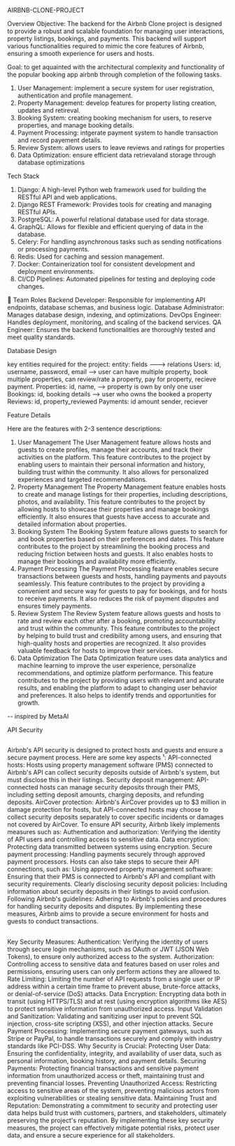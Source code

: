 AIRBNB-CLONE-PROJECT

Overview
Objective: The backend for the Airbnb Clone project is designed to provide a robust and scalable foundation for managing user interactions, property listings, bookings, and payments. This backend will support various functionalities required to mimic the core features of Airbnb, ensuring a smooth experience for users and hosts.

Goal: to get aquainted with the architectural complexity and functionality of the popular booking app airbnb through completion of the following tasks.

1. User Management: implement a secure system for user registration, authentication and profile management.
2. Property Management: develop features for property listing creation, updates and retireval. 
3. Booking System: creating booking mechanism for users, to reserve properties, and manage booking details.
4. Payment Processing: intgerate payment system to handle transaction and record payement details.
3. Review System: allows users to leave reviews and ratings for properties
5. Data Optimization: ensure efficient data retrievaland storage through database optimizations

Tech Stack
1. Django: A high-level Python web framework used for building the RESTful API and web applications.
2. Django REST Framework: Provides tools for creating and managing RESTful APIs.
3. PostgreSQL: A powerful relational database used for data storage.
4. GraphQL: Allows for flexible and efficient querying of data in the database.
5. Celery: For handling asynchronous tasks such as sending notifications or processing payments.
6. Redis: Used for caching and session management.
7. Docker: Containerization tool for consistent development and deployment environments.
8. CI/CD Pipelines: Automated pipelines for testing and deploying code changes.


👥 Team Roles
Backend Developer: Responsible for implementing API endpoints, database schemas, and business logic.
Database Administrator: Manages database design, indexing, and optimizations.
DevOps Engineer: Handles deployment, monitoring, and scaling of the backend services.
QA Engineer: Ensures the backend functionalities are thoroughly tested and meet quality standards.


Database Design

key entities required for the project:
entity: fields ---> relations
Users: id, username, password, email --> user can have multiple property, book multiple properties, can review/rate a property, pay for property, recieve payment.
Properties: id, name, --> property is own by only one user
Bookings: id, booking details --> user who owns the booked a property 
Reviews: id, property_reviewed 
Payments: id amount sender, reciever

Feature Details

Here are the features with 2-3 sentence descriptions:
1. User Management
The User Management feature allows hosts and guests to create profiles, manage their accounts, and track their activities on the platform. This feature contributes to the project by enabling users to maintain their personal information and history, building trust within the community. It also allows for personalized experiences and targeted recommendations.
2. Property Management
The Property Management feature enables hosts to create and manage listings for their properties, including descriptions, photos, and availability. This feature contributes to the project by allowing hosts to showcase their properties and manage bookings efficiently. It also ensures that guests have access to accurate and detailed information about properties.
3. Booking System
The Booking System feature allows guests to search for and book properties based on their preferences and dates. This feature contributes to the project by streamlining the booking process and reducing friction between hosts and guests. It also enables hosts to manage their bookings and availability more efficiently.
4. Payment Processing
The Payment Processing feature enables secure transactions between guests and hosts, handling payments and payouts seamlessly. This feature contributes to the project by providing a convenient and secure way for guests to pay for bookings, and for hosts to receive payments. It also reduces the risk of payment disputes and ensures timely payments.
5. Review System
The Review System feature allows guests and hosts to rate and review each other after a booking, promoting accountability and trust within the community. This feature contributes to the project by helping to build trust and credibility among users, and ensuring that high-quality hosts and properties are recognized. It also provides valuable feedback for hosts to improve their services.
6. Data Optimization
The Data Optimization feature uses data analytics and machine learning to improve the user experience, personalize recommendations, and optimize platform performance. This feature contributes to the project by providing users with relevant and accurate results, and enabling the platform to adapt to changing user behavior and preferences. It also helps to identify trends and opportunities for growth.

-- inspired by MetaAI


API Security
##
Airbnb's API security is designed to protect hosts and guests and ensure a secure payment process. Here are some key aspects ¹:
API-connected hosts: Hosts using property management software (PMS) connected to Airbnb's API can collect security deposits outside of Airbnb's system, but must disclose this in their listings.
Security deposit management: API-connected hosts can manage security deposits through their PMS, including setting deposit amounts, charging deposits, and refunding deposits.
AirCover protection: Airbnb's AirCover provides up to $3 million in damage protection for hosts, but API-connected hosts may choose to collect security deposits separately to cover specific incidents or damages not covered by AirCover.
To ensure API security, Airbnb likely implements measures such as:
Authentication and authorization: Verifying the identity of API users and controlling access to sensitive data.
Data encryption: Protecting data transmitted between systems using encryption.
Secure payment processing: Handling payments securely through approved payment processors.
Hosts can also take steps to secure their API connections, such as:
Using approved property management software: Ensuring that their PMS is connected to Airbnb's API and compliant with security requirements.
Clearly disclosing security deposit policies: Including information about security deposits in their listings to avoid confusion.
Following Airbnb's guidelines: Adhering to Airbnb's policies and procedures for handling security deposits and disputes.
By implementing these measures, Airbnb aims to provide a secure environment for hosts and guests to conduct transactions.
##
Key Security Measures:
Authentication: Verifying the identity of users through secure login mechanisms, such as OAuth or JWT (JSON Web Tokens), to ensure only authorized access to the system.
Authorization: Controlling access to sensitive data and features based on user roles and permissions, ensuring users can only perform actions they are allowed to.
Rate Limiting: Limiting the number of API requests from a single user or IP address within a certain time frame to prevent abuse, brute-force attacks, or denial-of-service (DoS) attacks.
Data Encryption: Encrypting data both in transit (using HTTPS/TLS) and at rest (using encryption algorithms like AES) to protect sensitive information from unauthorized access.
Input Validation and Sanitization: Validating and sanitizing user input to prevent SQL injection, cross-site scripting (XSS), and other injection attacks.
Secure Payment Processing: Implementing secure payment gateways, such as Stripe or PayPal, to handle transactions securely and comply with industry standards like PCI-DSS.
Why Security is Crucial:
Protecting User Data: Ensuring the confidentiality, integrity, and availability of user data, such as personal information, booking history, and payment details.
Securing Payments: Protecting financial transactions and sensitive payment information from unauthorized access or theft, maintaining trust and preventing financial losses.
Preventing Unauthorized Access: Restricting access to sensitive areas of the system, preventing malicious actors from exploiting vulnerabilities or stealing sensitive data.
Maintaining Trust and Reputation: Demonstrating a commitment to security and protecting user data helps build trust with customers, partners, and stakeholders, ultimately preserving the project's reputation.
By implementing these key security measures, the project can effectively mitigate potential risks, protect user data, and ensure a secure experience for all stakeholders.